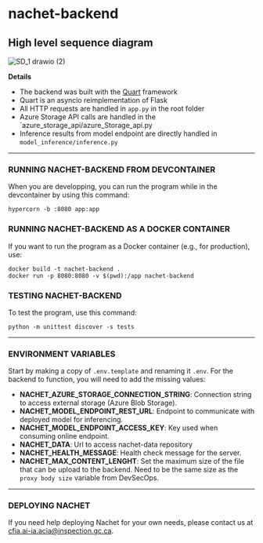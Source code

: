 # nachet-backend

## High level sequence diagram
![SD_1 drawio (2)](https://github.com/ai-cfia/nachet-backend/assets/19809069/272f37dc-f4ec-449b-ba82-950c54b9f856)

**Details**

- The backend was built with the [Quart](http://pgjones.gitlab.io/quart/) framework
- Quart is an asyncio reimplementation of Flask
- All HTTP requests are handled in `app.py` in the root folder
- Azure Storage API calls are handled in the `azure_storage_api/azure_Storage_api.py
- Inference results from model endpoint are directly handled in `model_inference/inference.py`

****

### RUNNING NACHET-BACKEND FROM DEVCONTAINER
When you are developping, you can run the program while in the devcontainer by using this command:
```
hypercorn -b :8080 app:app
```

### RUNNING NACHET-BACKEND AS A DOCKER CONTAINER
If you want to run the program as a Docker container (e.g., for production), use:
```
docker build -t nachet-backend .
docker run -p 8080:8080 -v $(pwd):/app nachet-backend
```

### TESTING NACHET-BACKEND
To test the program, use this command:
```
python -m unittest discover -s tests
```

****
### ENVIRONMENT VARIABLES
Start by making a copy of `.env.template` and renaming it `.env`. For the backend to function, you will need to add the missing values:

* **NACHET_AZURE_STORAGE_CONNECTION_STRING**: Connection string to access external storage (Azure Blob Storage).
* **NACHET_MODEL_ENDPOINT_REST_URL**: Endpoint to communicate with deployed model for inferencing.
* **NACHET_MODEL_ENDPOINT_ACCESS_KEY**: Key used when consuming online endpoint.
* **NACHET_DATA**: Url to access nachet-data repository
* **NACHET_HEALTH_MESSAGE**: Health check message for the server.
* **NACHET_MAX_CONTENT_LENGHT**: Set the maximum size of the file that can be upload to the backend. Need to be the same size as the `proxy body size` variable from DevSecOps.

****
### DEPLOYING NACHET
If you need help deploying Nachet for your own needs, please contact us at cfia.ai-ia.acia@inspection.gc.ca.
